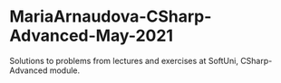 # MariaArnaudova-CSharp-Advanced-May-2021
Solutions to problems from lectures and exercises at SoftUni, CSharp-Advanced module. 
